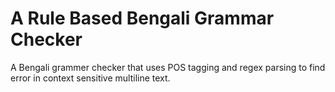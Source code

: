 # A Rule Based Bengali Grammar Checker
A Bengali grammer checker that uses POS tagging and regex parsing to find error in context sensitive multiline text.
